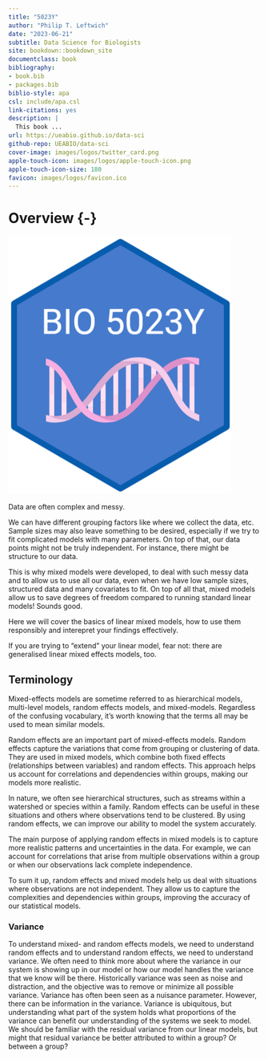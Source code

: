 ```yaml
--- 
title: "5023Y"
author: "Philip T. Leftwich"
date: "2023-06-21"
subtitle: Data Science for Biologists
site: bookdown::bookdown_site
documentclass: book
bibliography:
- book.bib
- packages.bib
biblio-style: apa
csl: include/apa.csl
link-citations: yes
description: |
  This book ...
url: https://ueabio.github.io/data-sci
github-repo: UEABIO/data-sci
cover-image: images/logos/twitter_card.png
apple-touch-icon: images/logos/apple-touch-icon.png
apple-touch-icon-size: 180
favicon: images/logos/favicon.ico
---
```







# Overview {-}




<div class="small_right"><img src="images/logos/logo.png" 
     alt="Data skills Logo" /></div>


Data are often complex and messy. 

We can have different grouping factors like where we collect the data, etc. Sample sizes may also leave something to be desired, especially if we try to fit complicated models with many parameters. On top of that, our data points might not be truly independent. For instance, there might be structure to our data.

This is why mixed models were developed, to deal with such messy data and to allow us to use all our data, even when we have low sample sizes, structured data and many covariates to fit. On top of all that, mixed models allow us to save degrees of freedom compared to running standard linear models! Sounds good.

Here we will cover the basics of linear mixed models, how to use them responsibly and interepret your findings effectively.

If you are trying to “extend” your linear model, fear not: there are generalised linear mixed effects models, too.

## Terminology

Mixed-effects models are sometime referred to as hierarchical models, multi-level models, random effects models, and mixed-models. Regardless of the confusing vocabulary, it’s worth knowing that the terms all may be used to mean similar models.

Random effects are an important part of mixed-effects models. Random effects capture the variations that come from grouping or clustering of data. They are used in mixed models, which combine both fixed effects (relationships between variables) and random effects. This approach helps us account for correlations and dependencies within groups, making our models more realistic.

In nature, we often see hierarchical structures, such as streams within a watershed or species within a family. Random effects can be useful in these situations and others where observations tend to be clustered. By using random effects, we can improve our ability to model the system accurately.

The main purpose of applying random effects in mixed models is to capture more realistic patterns and uncertainties in the data. For example, we can account for correlations that arise from multiple observations within a group or when our observations lack complete independence.

To sum it up, random effects and mixed models help us deal with situations where observations are not independent. They allow us to capture the complexities and dependencies within groups, improving the accuracy of our statistical models.

### Variance

To understand mixed- and random effects models, we need to understand random effects and to understand random effects, we need to understand variance. We often need to think more about where the variance in our system is showing up in our model or how our model handles the variance that we know will be there. Historically variance was seen as noise and distraction, and the objective was to remove or minimize all possible variance. Variance has often been seen as a nuisance parameter. However, there can be information in the variance. Variance is ubiquitous, but understanding what part of the system holds what proportions of the variance can benefit our understanding of the systems we seek to model. We should be familiar with the residual variance from our linear models, but might that residual variance be better attributed to within a group? Or between a group?

